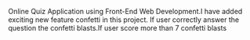Online Quiz Application using Front-End Web Development.I have added exciting new feature confetti in this project.
If user correctly answer the question the confetti blasts.If user score more than 7 confetti blasts
